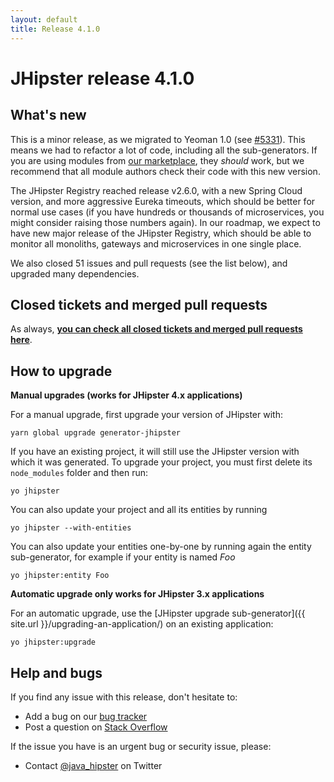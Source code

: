 ```yaml
---
layout: default
title: Release 4.1.0
---
```


JHipster release 4.1.0
==================

What's new
----------

This is a minor release, as we migrated to Yeoman 1.0 (see [#5331](https://github.com/jhipster/generator-jhipster/pull/5331)). This means we had to refactor a lot of code, including all the sub-generators. If you are using modules from [our marketplace](https://jhipster.github.io/modules/marketplace), they *should* work, but we recommend that all module authors check their code with this new version.

The JHipster Registry reached release v2.6.0, with a new Spring Cloud version, and more aggressive Eureka timeouts, which should be better for normal use cases (if you have hundreds or thousands of microservices, you might consider raising those numbers again). In our roadmap, we expect to have new major release of the JHipster Registry, which should be able to monitor all monoliths, gateways and microservices in one single place.

We also closed 51 issues and pull requests (see the list below), and upgraded many dependencies.

<!--googleoff: index-->
Closed tickets and merged pull requests
------------
As always, __[you can check all closed tickets and merged pull requests here](https://github.com/jhipster/generator-jhipster/issues?q=milestone%3A4.1.0+is%3Aclosed)__.

How to upgrade
------------

**Manual upgrades (works for JHipster 4.x applications)**

For a manual upgrade, first upgrade your version of JHipster with:

```
yarn global upgrade generator-jhipster
```

If you have an existing project, it will still use the JHipster version with which it was generated.
To upgrade your project, you must first delete its `node_modules` folder and then run:

```
yo jhipster
```

You can also update your project and all its entities by running

```
yo jhipster --with-entities
```

You can also update your entities one-by-one by running again the entity sub-generator, for example if your entity is named _Foo_

```
yo jhipster:entity Foo
```

**Automatic upgrade only works for JHipster 3.x applications**

For an automatic upgrade, use the [JHipster upgrade sub-generator]({{ site.url }}/upgrading-an-application/) on an existing application:

```
yo jhipster:upgrade
```

Help and bugs
--------------

If you find any issue with this release, don't hesitate to:

- Add a bug on our [bug tracker](https://github.com/jhipster/generator-jhipster/issues?state=open)
- Post a question on [Stack Overflow](http://stackoverflow.com/tags/jhipster/info)

If the issue you have is an urgent bug or security issue, please:

- Contact [@java_hipster](https://twitter.com/java_hipster) on Twitter
